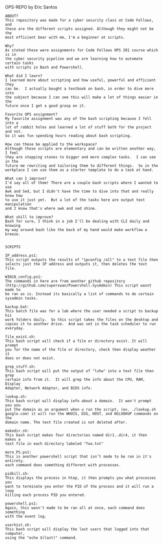 ﻿

OPS-REPO by Eric Santos

	ABOUT?
	This repository was made for a cyber security class at Code Fellows, and
	these are the different scripts assigned. Although they might not be the
	most efficient bear with me, I'm a beginner at scripts.

	Why?
	As stated these were assignments for Code Fellows OPS 201 course which is in
	the cyber security pipeline and we are learning how to automate certain tasks
	with scripts in Bash and Powershell.

	What did I learn?
	I learned more about scripting and how useful, powerful and efficient they
	can be.  I actually bought a textbook on bash, in order to dive more into
	the subject because I can see this will make a lot of things easier in the
	future once I get a good grasp on it.

	Favorite OPS assignment?
	My favorite assignment was any of the bash scripting because I fell into a
	lot of rabbit holes and learned a lot of stuff both for the project and not.
	So it was fun spending hours reading about bash scripting.

	How can these be applied to the workspace?
	Although these scripts are elementary and can be written another way, I feel
	they are stepping stones to bigger and more complex tasks.  I can see in the
	future me rewriting and tailoring them to different things.  So in the
	workplace I can use them as a starter template to do a task at hand.

	What can I improve?
	I'd say all of them! There are a couple bash scripts where I wanted to use
	Awk and Sed, but I didn't have the time to dive into that and really know how
	to use it just yet.  But a lot of the tasks here are output text manipulation 
	and I know that's where awk and sed shine.

	What skill to improve?
	Bash for sure, I think in a job I'll be dealing with CLI daily and knowing
	my way around bash like the back of my hand would make workflow a breeze.


	SCRIPTS

	IP_address.ps1:
	This script outputs the results of "ipconfig /all" to a text file then
	selects just the IP address and outputs it, then deletes the text file.

	WIN10_config.ps1:
	The commands in here are from another github repository
	(http://github.com/superswan/Powershell-SysAdmin) This script wasnt made to
	be ran as is. Instead its basically a list of commands to do certain
	sysadmin tasks.

	backup.bat:
	This batch file was for a lab where the user needed a script to backup his
	work folders daily.  So this script takes the files on the desktop and
	copies it to another drive.  And was set in the task scheduler to run
	everyday.

	file_exist.sh:
	This bash script will check if a file or directory exist. It will prompt
	you for the name of the file or directory, check then display weather it
	does or does not exist.

	grep_stuff.sh:
	This bash script will put the output of "lshw" into a text file then grep
	certain info from it.  It will grep the info about the CPU, RAM, Display
	Adapter, Network Adapter, and BIOS info.

	lookup.sh:
	This bash script will display info about a domain.  It won't prompt you you
	put the domain as an argument when u run the script, (ex. ./lookup.sh
	google.com) it will run the WHOIS, DIG, HOST, and NSLOOKUP commands on the
	domain name. The text file created is not deleted after.

	makedir.sh:
	This bash script makes four directories named dir1..dir4, it then makes a
	text file in each directory labeled "foo.txt"

	more_PS.ps1:
	This is another powershell script that isn’t made to be ran in it's entirety.
	each command does something different with processes.

	pidkill.sh:
	This displays the process in htop, it then prompts you what processes you
	want to terminate you enter the PID of the process and it will run a loop
	killing each process PID you entered.

	powershell.ps1:
	Again, this wasn't made to be ran all at once, each command does something
	with the event log.

	userhist.sh:
	This bash script will display the last users that logged into that computer,
	using the "echo $(last)" command.



